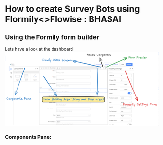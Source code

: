 # How to create Survey Bots using Flormily<>Flowise : BHASAI

## Using the Formily form builder

Lets have a look at the dashboard
![](./assets/dashboard.png)

### Components Pane:

>
